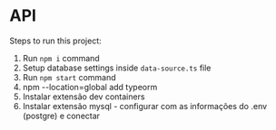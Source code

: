 # API

Steps to run this project:

1. Run `npm i` command
2. Setup database settings inside `data-source.ts` file
3. Run `npm start` command
4. npm --location=global add typeorm
5. Instalar extensão dev containers
6. Instalar extensão mysql - configurar com as informações do .env (postgre) e conectar
